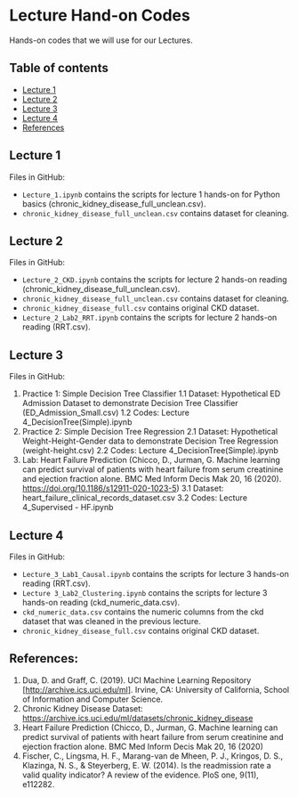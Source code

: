 Lecture Hand-on Codes
=========================

Hands-on codes that we will use for our Lectures. 

## Table of contents
* [Lecture 1](#lecture-1)
* [Lecture 2](#lecture-2)
* [Lecture 3](#lecture-3)
* [Lecture 4](#lecture-4)
* [References](#references)

## Lecture 1

Files in GitHub:
- `Lecture_1.ipynb` contains the scripts for lecture 1 hands-on for Python basics (chronic_kidney_disease_full_unclean.csv).
- `chronic_kidney_disease_full_unclean.csv` contains dataset for cleaning.


## Lecture 2

Files in GitHub:
- `Lecture_2_CKD.ipynb` contains the scripts for lecture 2 hands-on reading (chronic_kidney_disease_full_unclean.csv).
- `chronic_kidney_disease_full_unclean.csv` contains dataset for cleaning.
- `chronic_kidney_disease_full.csv` contains original CKD dataset. 
- `Lecture_2_Lab2_RRT.ipynb` contains the scripts for lecture 2 hands-on reading (RRT.csv).

## Lecture 3

Files in GitHub:
1. Practice 1: Simple Decision Tree Classifier
1.1 Dataset: Hypothetical ED Admission Dataset to demonstrate Decision Tree Classifier (ED_Admission_Small.csv)
1.2 Codes: Lecture 4_DecisionTree(Simple).ipynb
2. Practice 2: Simple Decision Tree Regression
2.1 Dataset: Hypothetical Weight-Height-Gender data to demonstrate Decision Tree Regression (weight-height.csv)
2.2 Codes: Lecture 4_DecisionTree(Simple).ipynb
3. Lab: Heart Failure Prediction (Chicco, D., Jurman, G. Machine learning can predict survival of patients with heart failure from serum creatinine and ejection fraction alone. BMC Med Inform Decis Mak 20, 16 (2020). https://doi.org/10.1186/s12911-020-1023-5)
3.1 Dataset: heart_failure_clinical_records_dataset.csv
3.2 Codes: Lecture 4_Supervised - HF.ipynb

## Lecture 4

Files in GitHub:
- `Lecture_3_Lab1_Causal.ipynb` contains the scripts for lecture 3 hands-on reading (RRT.csv).
- `Lecture 3_Lab2_Clustering.ipynb` contains the scripts for lecture 3 hands-on reading (ckd_numeric_data.csv).
- `ckd_numeric_data.csv` contains  the numeric columns from the ckd dataset that was cleaned in the previous lecture.
- `chronic_kidney_disease_full.csv` contains original CKD dataset. 

## References:

1. Dua, D. and Graff, C. (2019). UCI Machine Learning Repository [http://archive.ics.uci.edu/ml]. Irvine, CA: University of California, School of Information and Computer Science.
2. Chronic Kidney Disease Dataset: https://archive.ics.uci.edu/ml/datasets/chronic_kidney_disease
3. Heart Failure Prediction (Chicco, D., Jurman, G. Machine learning can predict survival of patients with heart failure from serum creatinine and ejection fraction alone. BMC Med Inform Decis Mak 20, 16 (2020)
4. Fischer, C., Lingsma, H. F., Marang-van de Mheen, P. J., Kringos, D. S., Klazinga, N. S., & Steyerberg, E. W. (2014). Is the readmission rate a valid quality indicator? A review of the evidence. PloS one, 9(11), e112282.

